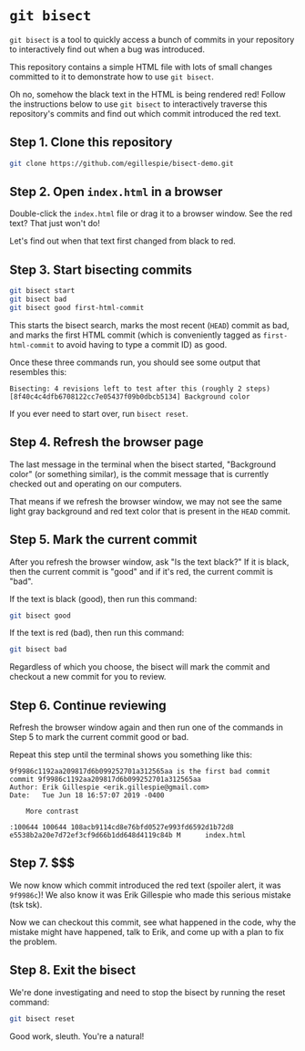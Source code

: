 # `git bisect`

`git bisect` is a tool to quickly access a bunch of commits in your repository
to interactively find out when a bug was introduced.

This repository contains a simple HTML file with lots of small changes
committed to it to demonstrate how to use `git bisect`.

Oh no, somehow the black text in the HTML is being rendered red! Follow the
instructions below to use `git bisect` to interactively traverse this
repository's commits and find out which commit introduced the red text.

## Step 1. Clone this repository

``` sh
git clone https://github.com/egillespie/bisect-demo.git
```

## Step 2. Open `index.html` in a browser

Double-click the `index.html` file or drag it to a browser window. See the red
text? That just won't do!

Let's find out when that text first changed from black to red.

## Step 3. Start bisecting commits

``` sh
git bisect start
git bisect bad
git bisect good first-html-commit
```

This starts the bisect search, marks the most recent (`HEAD`) commit as bad, and
marks the first HTML commit (which is conveniently tagged as `first-html-commit`
to avoid having to type a commit ID) as good.

Once these three commands run, you should see some output that resembles this:

~~~
Bisecting: 4 revisions left to test after this (roughly 2 steps)
[8f40c4c4dfb6708122cc7e05437f09b0dbcb5134] Background color
~~~

If you ever need to start over, run `bisect reset`.

## Step 4. Refresh the browser page

The last message in the terminal when the bisect started, "Background color" (or
something similar), is the commit message that is currently checked out and
operating on our computers.

That means if we refresh the browser window, we may not see the same light gray
background and red text color that is present in the `HEAD` commit.

## Step 5. Mark the current commit

After you refresh the browser window, ask "Is the text black?" If it is black,
then the current commit is "good" and if it's red, the current commit is "bad".

If the text is black (good), then run this command:

``` sh
git bisect good
```

If the text is red (bad), then run this command:

``` sh
git bisect bad
```

Regardless of which you choose, the bisect will mark the commit and checkout a
new commit for you to review.

## Step 6. Continue reviewing

Refresh the browser window again and then run one of the commands in Step 5 to
mark the current commit good or bad.

Repeat this step until the terminal shows you something like this:

~~~
9f9986c1192aa209817d6b099252701a312565aa is the first bad commit
commit 9f9986c1192aa209817d6b099252701a312565aa
Author: Erik Gillespie <erik.gillespie@gmail.com>
Date:   Tue Jun 18 16:57:07 2019 -0400

    More contrast

:100644 100644 108acb9114cd8e76bfd0527e993fd6592d1b72d8 e5538b2a20e7d72ef3cf9d66b1dd648d4119c84b M      index.html
~~~

## Step 7. $$$

We now know which commit introduced the red text (spoiler alert, it was
`9f9986c`)! We also know it was Erik Gillespie who made this serious mistake
(tsk tsk).

Now we can checkout this commit, see what happened in the code, why the mistake
might have happened, talk to Erik, and come up with a plan to fix the problem.

## Step 8. Exit the bisect

We're done investigating and need to stop the bisect by running the reset
command:

``` sh
git bisect reset
```

Good work, sleuth. You're a natural!
